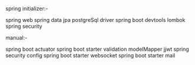 spring initializer:-

spring web
spring data jpa
postgreSql driver
spring boot devtools
lombok
spring security


manual:-

spring boot actuator
spring boot starter validation
modelMapper
jjwt
spring security config
spring boot starter websocket
spring boot starter mail
